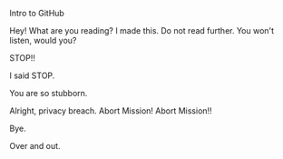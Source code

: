 Intro to GitHub

Hey! What are you reading? I made this. Do not read further. You won't listen, would you?

STOP!!

I said STOP.

You are so stubborn.

Alright, privacy breach. Abort Mission! Abort Mission!!

Bye.

Over and out.

